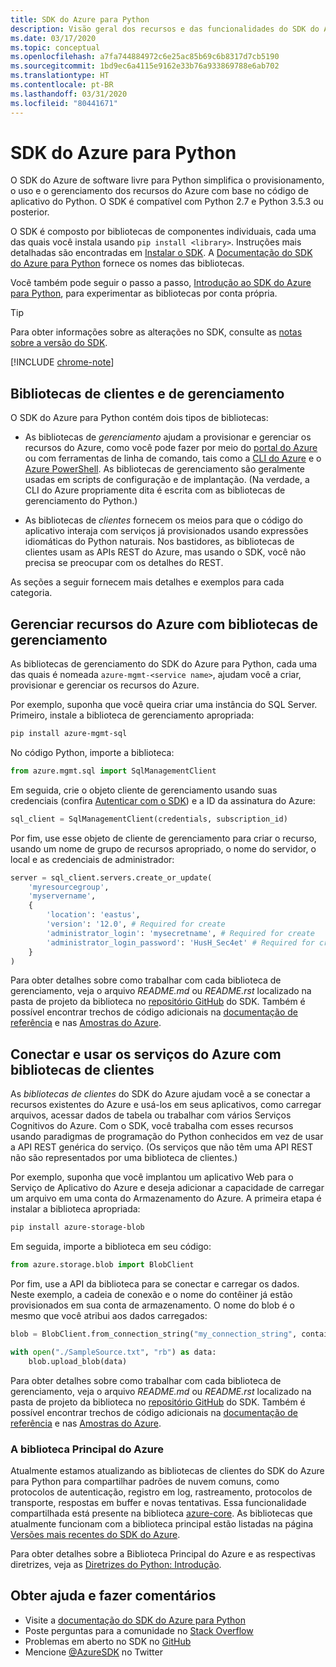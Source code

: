 ```yaml
---
title: SDK do Azure para Python
description: Visão geral dos recursos e das funcionalidades do SDK do Azure para Python que ajudam os desenvolvedores a serem mais produtivos ao provisionar, usar e gerenciar recursos do Azure.
ms.date: 03/17/2020
ms.topic: conceptual
ms.openlocfilehash: a7fa744884972c6e25ac85b69c6b8317d7cb5190
ms.sourcegitcommit: 1bd9ec6a4115e9162e33b76a933869788e6ab702
ms.translationtype: HT
ms.contentlocale: pt-BR
ms.lasthandoff: 03/31/2020
ms.locfileid: "80441671"
---
```

# <a name="azure-sdk-for-python"></a>SDK do Azure para Python

O SDK do Azure de software livre para Python simplifica o provisionamento, o uso e o gerenciamento dos recursos do Azure com base no código de aplicativo do Python. O SDK é compatível com Python 2.7 e Python 3.5.3 ou posterior.

O SDK é composto por bibliotecas de componentes individuais, cada uma das quais você instala usando `pip install <library>`. Instruções mais detalhadas são encontradas em [Instalar o SDK](azure-sdk-install.md). A [Documentação do SDK do Azure para Python](https://azure.github.io/azure-sdk-for-python/) fornece os nomes das bibliotecas.

Você também pode seguir o passo a passo, [Introdução ao SDK do Azure para Python](azure-sdk-get-started.yml), para experimentar as bibliotecas por conta própria.

> [!TIP]
> Para obter informações sobre as alterações no SDK, consulte as [notas sobre a versão do SDK](https://azure.github.io/azure-sdk/).

[!INCLUDE [chrome-note](includes/chrome-note.md)]

## <a name="management-and-client-libraries"></a>Bibliotecas de clientes e de gerenciamento

O SDK do Azure para Python contém dois tipos de bibliotecas:

- As bibliotecas de *gerenciamento* ajudam a provisionar e gerenciar os recursos do Azure, como você pode fazer por meio do [portal do Azure](https://portal.azure.com) ou com ferramentas de linha de comando, tais como a [CLI do Azure](https://docs.microsoft.com/cli/azure/install-azure-cli) e o [Azure PowerShell](https://docs.microsoft.com/powershell/azure/). As bibliotecas de gerenciamento são geralmente usadas em scripts de configuração e de implantação. (Na verdade, a CLI do Azure propriamente dita é escrita com as bibliotecas de gerenciamento do Python.)

- As bibliotecas de *clientes* fornecem os meios para que o código do aplicativo interaja com serviços já provisionados usando expressões idiomáticas do Python naturais. Nos bastidores, as bibliotecas de clientes usam as APIs REST do Azure, mas usando o SDK, você não precisa se preocupar com os detalhes do REST.

As seções a seguir fornecem mais detalhes e exemplos para cada categoria.

## <a name="manage-azure-resources-with-management-libraries"></a>Gerenciar recursos do Azure com bibliotecas de gerenciamento

As bibliotecas de gerenciamento do SDK do Azure para Python, cada uma das quais é nomeada `azure-mgmt-<service name>`, ajudam você a criar, provisionar e gerenciar os recursos do Azure.

Por exemplo, suponha que você queira criar uma instância do SQL Server. Primeiro, instale a biblioteca de gerenciamento apropriada:

```bash
pip install azure-mgmt-sql
```

No código Python, importe a biblioteca:

```python
from azure.mgmt.sql import SqlManagementClient
```

Em seguida, crie o objeto cliente de gerenciamento usando suas credenciais (confira [Autenticar com o SDK](azure-sdk-authenticate.md)) e a ID da assinatura do Azure:

```python
sql_client = SqlManagementClient(credentials, subscription_id)
```

Por fim, use esse objeto de cliente de gerenciamento para criar o recurso, usando um nome de grupo de recursos apropriado, o nome do servidor, o local e as credenciais de administrador:

```python
server = sql_client.servers.create_or_update(
    'myresourcegroup',
    'myservername',
    {
        'location': 'eastus',
        'version': '12.0', # Required for create
        'administrator_login': 'mysecretname', # Required for create
        'administrator_login_password': 'HusH_Sec4et' # Required for create
    }
)
```

Para obter detalhes sobre como trabalhar com cada biblioteca de gerenciamento, veja o arquivo *README.md* ou *README.rst* localizado na pasta de projeto da biblioteca no [repositório GitHub](https://github.com/Azure/azure-sdk-for-python/tree/master/sdk) do SDK. Também é possível encontrar trechos de código adicionais na [documentação de referência](/python/api?view=azure-python) e nas [Amostras do Azure](https://docs.microsoft.com/samples/browse/?languages=python&products=azure).

## <a name="connect-and-use-azure-services-with-client-libraries"></a>Conectar e usar os serviços do Azure com bibliotecas de clientes

As *bibliotecas de clientes* do SDK do Azure ajudam você a se conectar a recursos existentes do Azure e usá-los em seus aplicativos, como carregar arquivos, acessar dados de tabela ou trabalhar com vários Serviços Cognitivos do Azure. Com o SDK, você trabalha com esses recursos usando paradigmas de programação do Python conhecidos em vez de usar a API REST genérica do serviço. (Os serviços que não têm uma API REST não são representados por uma biblioteca de clientes.)

Por exemplo, suponha que você implantou um aplicativo Web para o Serviço de Aplicativo do Azure e deseja adicionar a capacidade de carregar um arquivo em uma conta do Armazenamento do Azure. A primeira etapa é instalar a biblioteca apropriada:

```bash
pip install azure-storage-blob
```

Em seguida, importe a biblioteca em seu código:

```python
from azure.storage.blob import BlobClient
```

Por fim, use a API da biblioteca para se conectar e carregar os dados. Neste exemplo, a cadeia de conexão e o nome do contêiner já estão provisionados em sua conta de armazenamento. O nome do blob é o mesmo que você atribui aos dados carregados:

```python
blob = BlobClient.from_connection_string("my_connection_string", container="mycontainer", blob="my_blob")

with open("./SampleSource.txt", "rb") as data:
    blob.upload_blob(data)
```

Para obter detalhes sobre como trabalhar com cada biblioteca de gerenciamento, veja o arquivo *README.md* ou *README.rst* localizado na pasta de projeto da biblioteca no [repositório GitHub](https://github.com/Azure/azure-sdk-for-python/tree/master/sdk) do SDK. Também é possível encontrar trechos de código adicionais na [documentação de referência](/python/api?view=azure-python) e nas [Amostras do Azure](https://docs.microsoft.com/samples/browse/?languages=python&products=azure).

### <a name="the-azure-core-library"></a>A biblioteca Principal do Azure

Atualmente estamos atualizando as bibliotecas de clientes do SDK do Azure para Python para compartilhar padrões de nuvem comuns, como protocolos de autenticação, registro em log, rastreamento, protocolos de transporte, respostas em buffer e novas tentativas. Essa funcionalidade compartilhada está presente na biblioteca [azure-core](https://github.com/Azure/azure-sdk-for-python/tree/master/sdk/core/azure-core). As bibliotecas que atualmente funcionam com a biblioteca principal estão listadas na página [Versões mais recentes do SDK do Azure](https://azure.github.io/azure-sdk/releases/latest/#python-packages).

Para obter detalhes sobre a Biblioteca Principal do Azure e as respectivas diretrizes, veja as [Diretrizes do Python: Introdução](https://azure.github.io/azure-sdk/python_introduction.html).

## <a name="get-help-and-give-feedback"></a>Obter ajuda e fazer comentários

- Visite a [documentação do SDK do Azure para Python](https://aka.ms/python-docs)
- Poste perguntas para a comunidade no [Stack Overflow](https://stackoverflow.com/questions/tagged/azure-sdk-python)
- Problemas em aberto no SDK no [GitHub](https://github.com/Azure/azure-sdk-for-python/issues)
- Mencione [@AzureSDK](https://twitter.com/AzureSdk/) no Twitter
